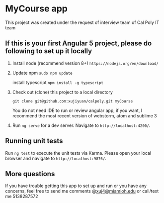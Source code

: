 # MyCourse app

This project was created under the request of interview team of Cal Poly IT team

## If this is your first Angular 5 project, please do following to set up it locally 

1. Install node (recommend version 8+)
   `https://nodejs.org/en/download/`
   
2. Update npm
   `sudo npm update`
   
   install typescript
   `npm install -g typescript`

3. Check out (clone) this project to a local directory 

   `git clone git@github.com:xujiyuan/calpoly.git myCourse `
   
   You do not need IDE to run or review angular app, if you want, I recommend the most recent version of
   webstorm, atom and sublime 3

4. Run `ng serve` for a dev server. Navigate to `http://localhost:4200/`. 

## Running unit tests

Run `ng test` to execute the unit tests via Karma. Please open your local browser and navigate to `http://localhost:9876/`. 


## More questions

If you have trouble getting this app to set up and run or you have any concerns, feel free to send me comments @xuj4@miamioh.edu 
or call/text me 5138287572 
